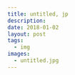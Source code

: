 ```yaml
---
title: untitled, jp
description:
date: 2018-01-02
layout: post
tags:
  - img
images:
  - untitled.jpg
---
```

